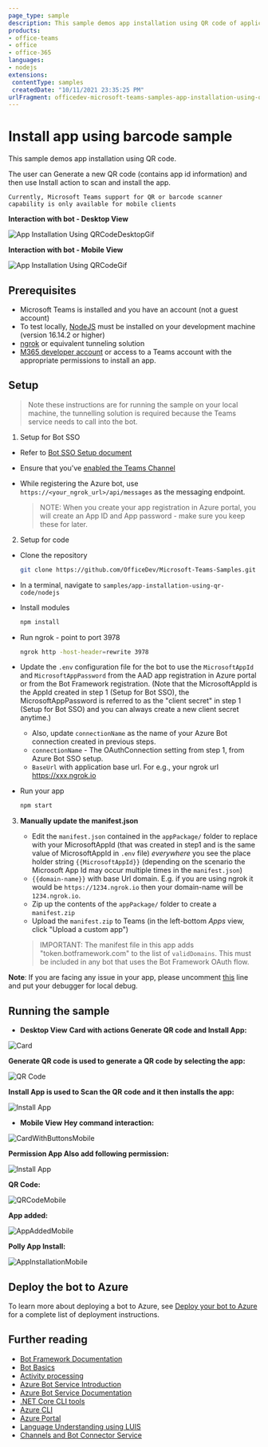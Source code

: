```yaml
---
page_type: sample
description: This sample demos app installation using QR code of application's app id
products:
- office-teams
- office
- office-365
languages:
- nodejs
extensions:
 contentType: samples
 createdDate: "10/11/2021 23:35:25 PM"
urlFragment: officedev-microsoft-teams-samples-app-installation-using-qr-code-nodejs
---
```


# Install app using barcode sample

This sample demos app installation using QR code.

The user can Generate a new QR code (contains app id information) and then use Install action to scan and install the app.

`Currently, Microsoft Teams support for QR or barcode scanner capability is only available for mobile clients`

**Interaction with bot - Desktop View**

![App Installation Using QRCodeDesktopGif](Images/AppInstallationUsingQRCodeDesktopGif.gif)

**Interaction with bot - Mobile View**

![App Installation Using QRCodeGif](Images/AppInstallationUsingQRCode.gif)

## Prerequisites

- Microsoft Teams is installed and you have an account (not a guest account)
-  To test locally, [NodeJS](https://nodejs.org/en/download/) must be installed on your development machine (version 16.14.2  or higher)
-  [ngrok](https://ngrok.com/) or equivalent tunneling solution
-  [M365 developer account](https://docs.microsoft.com/en-us/microsoftteams/platform/concepts/build-and-test/prepare-your-o365-tenant) or access to a Teams account with the 
   appropriate permissions to install an app.

## Setup

> Note these instructions are for running the sample on your local machine, the tunnelling solution is required because
> the Teams service needs to call into the bot.

1) Setup for Bot SSO
- Refer to [Bot SSO Setup document](../BotSSOSetup.md)

- Ensure that you've [enabled the Teams Channel](https://docs.microsoft.com/en-us/azure/bot-service/channel-connect-teams?view=azure-bot-service-4.0)
- While registering the Azure bot, use `https://<your_ngrok_url>/api/messages` as the messaging endpoint.
    
    > NOTE: When you create your app registration in Azure portal, you will create an App ID and App password - make sure you keep these for later.

2) Setup for code
- Clone the repository

    ```bash
    git clone https://github.com/OfficeDev/Microsoft-Teams-Samples.git
    ```

- In a terminal, navigate to `samples/app-installation-using-qr-code/nodejs`

- Install modules

    ```bash
    npm install
    ```

- Run ngrok - point to port 3978

    ```bash
    ngrok http -host-header=rewrite 3978
    ```

- Update the `.env` configuration file for the bot to use the `MicrosoftAppId` and `MicrosoftAppPassword` from the AAD app registration in Azure portal or from the Bot Framework registration. (Note that the MicrosoftAppId is the AppId created in step 1 (Setup for Bot SSO), the MicrosoftAppPassword is referred to as the "client secret" in step 1 (Setup for Bot SSO) and you can always create a new client secret anytime.)
    - Also, update `connectionName` as the name of your Azure Bot connection created in previous steps.
    - `connectionName` - The OAuthConnection setting from step 1, from Azure Bot SSO setup.
    - `BaseUrl` with application base url. For e.g., your ngrok url https://xxx.ngrok.io

- Run your app

    ```bash
    npm start
    ```

3) **Manually update the manifest.json**
    - Edit the `manifest.json` contained in the  `appPackage/` folder to replace with your MicrosoftAppId (that was created in step1 and is the same value of MicrosoftAppId in `.env` file) *everywhere* you see the place holder string `{{MicrosoftAppId}}` (depending on the scenario the Microsoft App Id may occur multiple times in the `manifest.json`)
    - `{{domain-name}}` with base Url domain. E.g. if you are using ngrok it would be `https://1234.ngrok.io` then your domain-name will be `1234.ngrok.io`.
    - Zip up the contents of the `appPackage/` folder to create a `manifest.zip`
    - Upload the `manifest.zip` to Teams (in the left-bottom *Apps* view, click "Upload a custom app")

    > IMPORTANT: The manifest file in this app adds "token.botframework.com" to the list of `validDomains`. This must be included in any bot that uses the Bot Framework OAuth flow.

**Note**: If you are facing any issue in your app, please uncomment [this](https://github.com/OfficeDev/Microsoft-Teams-Samples/blob/main/samples/app-installation-using-qr-code/nodejs/index.js#L48) line and put your debugger for local debug.

## Running the sample

- **Desktop View**
**Card with actions Generate QR code and Install App:**

![Card](Images/CardWithButtons.png)

**Generate QR code is used to generate a QR code by selecting the app:**

![QR Code](Images/QRCode.png)

**Install App is used to Scan the QR code and it then installs the app:**

![Install App](Images/AppInstallation.png)

-  **Mobile View**
**Hey command interaction:**

![CardWithButtonsMobile](Images/CardWithButtonsMobile.png)

**Permission App Also add following permission:**

![Install App](Images/Permission.png)

**QR Code:**

![QRCodeMobile](Images/QRCodeMobile.png)

**App added:**

![AppAddedMobile](Images/AppAddedMobile.png)

**Polly App Install:**

![AppInstallationMobile](Images/AppInstallationMobile.png)

## Deploy the bot to Azure

To learn more about deploying a bot to Azure, see [Deploy your bot to Azure](https://aka.ms/azuredeployment) for a complete list of deployment instructions.

## Further reading

- [Bot Framework Documentation](https://docs.botframework.com)
- [Bot Basics](https://docs.microsoft.com/azure/bot-service/bot-builder-basics?view=azure-bot-service-4.0)
- [Activity processing](https://docs.microsoft.com/en-us/azure/bot-service/bot-builder-concept-activity-processing?view=azure-bot-service-4.0)
- [Azure Bot Service Introduction](https://docs.microsoft.com/azure/bot-service/bot-service-overview-introduction?view=azure-bot-service-4.0)
- [Azure Bot Service Documentation](https://docs.microsoft.com/azure/bot-service/?view=azure-bot-service-4.0)
- [.NET Core CLI tools](https://docs.microsoft.com/en-us/dotnet/core/tools/?tabs=netcore2x)
- [Azure CLI](https://docs.microsoft.com/cli/azure/?view=azure-cli-latest)
- [Azure Portal](https://portal.azure.com)
- [Language Understanding using LUIS](https://docs.microsoft.com/en-us/azure/cognitive-services/luis/)
- [Channels and Bot Connector Service](https://docs.microsoft.com/en-us/azure/bot-service/bot-concepts?view=azure-bot-service-4.0)
